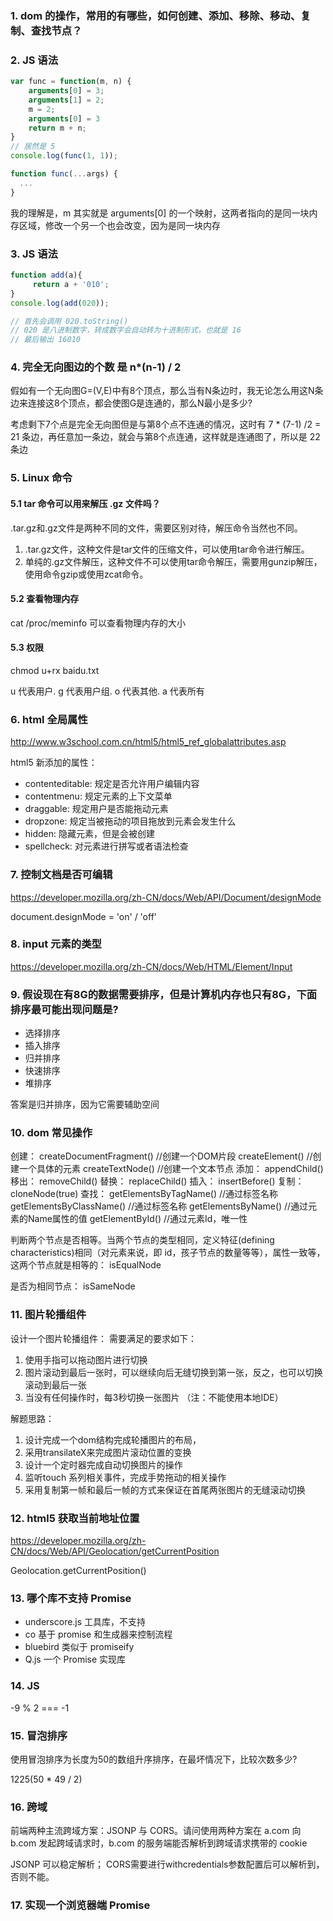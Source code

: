 ### 1. dom 的操作，常用的有哪些，如何创建、添加、移除、移动、复制、查找节点？

### 2. JS 语法
```js
var func = function(m, n) {
    arguments[0] = 3;
    arguments[1] = 2;
    m = 2;
    arguments[0] = 3
    return m + n;
}
// 居然是 5
console.log(func(1, 1));

function func(...args) {
  ...
}
```
我的理解是，m 其实就是 arguments[0] 的一个映射，这两者指向的是同一块内存区域，修改一个另一个也会改变，因为是同一块内存

### 3. JS 语法
```js
function add(a){ 
     return a + '010';
}
console.log(add(020));

// 首先会调用 020.toString()
// 020 是八进制数字，转成数字会自动转为十进制形式，也就是 16
// 最后输出 16010
```

### 4. 完全无向图边的个数 是 n*(n-1) / 2
假如有一个无向图G=(V,E)中有8个顶点，那么当有N条边时，我无论怎么用这N条边来连接这8个顶点，都会使图G是连通的，那么N最小是多少?

考虑剩下7个点是完全无向图但是与第8个点不连通的情况，这时有 7 * (7-1) /2 = 21 条边，再任意加一条边，就会与第8个点连通，这样就是连通图了，所以是 22 条边

### 5. Linux 命令
#### 5.1 tar 命令可以用来解压 .gz 文件吗？

.tar.gz和.gz文件是两种不同的文件，需要区别对待，解压命令当然也不同。
1. .tar.gz文件，这种文件是tar文件的压缩文件，可以使用tar命令进行解压。
2.  单纯的.gz文件解压，这种文件不可以使用tar命令解压，需要用gunzip解压，使用命令gzip或使用zcat命令。

#### 5.2 查看物理内存
cat /proc/meminfo 可以查看物理内存的大小

#### 5.3 权限
chmod u+rx baidu.txt

u 代表用户. 
g 代表用户组. 
o 代表其他. 
a 代表所有

### 6. html 全局属性
http://www.w3school.com.cn/html5/html5_ref_globalattributes.asp

html5 新添加的属性：
- contenteditable: 规定是否允许用户编辑内容
- contentmenu: 规定元素的上下文菜单
- draggable: 规定用户是否能拖动元素
- dropzone: 规定当被拖动的项目拖放到元素会发生什么
- hidden: 隐藏元素，但是会被创建
- spellcheck: 对元素进行拼写或者语法检查

### 7. 控制文档是否可编辑
https://developer.mozilla.org/zh-CN/docs/Web/API/Document/designMode

document.designMode = 'on' / 'off'

### 8. input 元素的类型
https://developer.mozilla.org/zh-CN/docs/Web/HTML/Element/Input

### 9. 假设现在有8G的数据需要排序，但是计算机内存也只有8G，下面排序最可能出现问题是?

- 选择排序
- 插入排序
- 归并排序
- 快速排序
- 堆排序

答案是归并排序，因为它需要辅助空间


### 10. dom 常见操作

创建：
      createDocumentFragment()    //创建一个DOM片段
      createElement()   //创建一个具体的元素
      createTextNode()   //创建一个文本节点
添加：
    appendChild()
移出：
    removeChild()
替换：
      replaceChild()
插入：
      insertBefore()
复制：
      cloneNode(true)
查找：
      getElementsByTagName()    //通过标签名称
      getElementsByClassName()    //通过标签名称
      getElementsByName()    //通过元素的Name属性的值
      getElementById()    //通过元素Id，唯一性

判断两个节点是否相等。当两个节点的类型相同，定义特征(defining characteristics)相同（对元素来说，即 id，孩子节点的数量等等），属性一致等，这两个节点就是相等的：
      isEqualNode

是否为相同节点：
      isSameNode

### 11. 图片轮播组件

设计一个图片轮播组件：
需要满足的要求如下：
1. 使用手指可以拖动图片进行切换
2. 图片滚动到最后一张时，可以继续向后无缝切换到第一张，反之，也可以切换滚动到最后一张
3. 当没有任何操作时，每3秒切换一张图片
（注：不能使用本地IDE）

解题思路：
1. 设计完成一个dom结构完成轮播图片的布局，
2. 采用transilateX来完成图片滚动位置的变换
3. 设计一个定时器完成自动切换图片的操作
4. 监听touch 系列相关事件，完成手势拖动的相关操作
5. 采用复制第一帧和最后一帧的方式来保证在首尾两张图片的无缝滚动切换

### 12. html5 获取当前地址位置
https://developer.mozilla.org/zh-CN/docs/Web/API/Geolocation/getCurrentPosition

Geolocation.getCurrentPosition()

### 13. 哪个库不支持 Promise
- underscore.js 工具库，不支持
- co 基于 promise 和生成器来控制流程
- bluebird 类似于 promiseify
- Q.js 一个 Promise 实现库

### 14. JS
-9 % 2 === -1

### 15. 冒泡排序

使用冒泡排序为长度为50的数组升序排序，在最坏情况下，比较次数多少?

1225(50 * 49 / 2)

### 16. 跨域

前端两种主流跨域方案：JSONP 与 CORS。请问使用两种方案在 a.com 向 b.com 发起跨域请求时，b.com 的服务端能否解析到跨域请求携带的 cookie

JSONP 可以稳定解析；
CORS需要进行withcredentials参数配置后可以解析到，否则不能。

### 17. 实现一个浏览器端 Promise